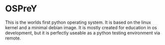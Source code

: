 # OSPreY
This is the worlds first python operating system. It is based on the linux kernel and a minimal debian image.
It is mostly created for education in os development, but it is perfectly useable as a python testing environment via remote.
